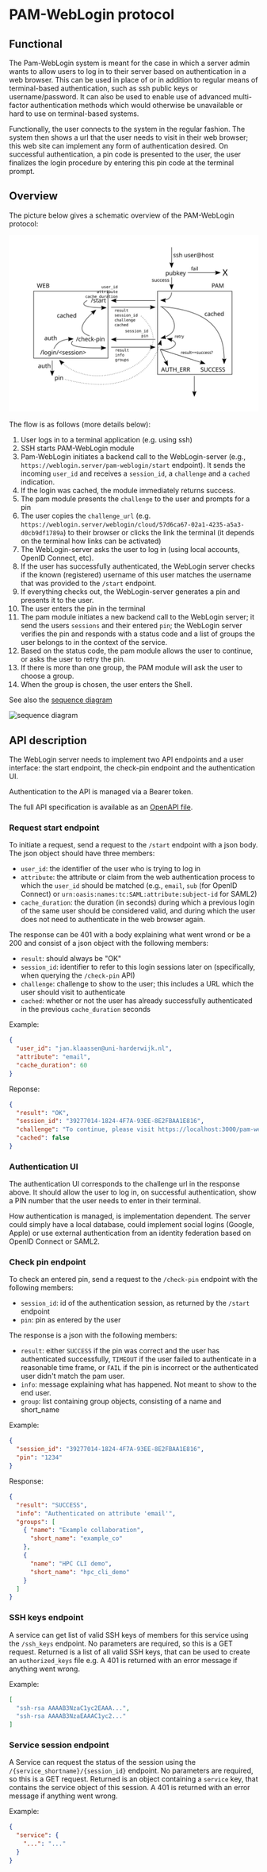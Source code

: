 # PAM-WebLogin protocol

## Functional

The Pam-WebLogin system is meant for the case in which a server admin wants to allow users to log in to their server based on authentication in a web browser.  This can be used in place of or in addition to regular means of terminal-based authentication, such as ssh public keys or username/password.  It can also be used to enable use of advanced multi-factor authentication methods which would otherwise be unavailable or hard to use on terminal-based systems.

Functionally, the user connects to the system in the regular fashion.  The system then shows a url that the user needs to visit in their web browser; this web site can implement any form of authentication desired.  On successful authentication, a pin code is presented to the user, the user finalizes the login procedure by entering this pin code at the terminal prompt.

## Overview
The picture below gives a schematic overview of the PAM-WebLogin protocol:

![Flow overview](flow.svg "Technical design")

The flow is as follows (more details below):
1. User logs in to a terminal application (e.g. using ssh)
1. SSH starts PAM-WebLogin module
1. Pam-WebLogin initiates a backend call to the WebLogin-server (e.g., `https://weblogin.server/pam-weblogin/start` endpoint).  It sends the incoming `user_id` and receives a `session_id`, a `challenge` and a `cached` indication.
1. If the login was cached, the module immediately returns success.
1. The pam module presents the `challenge` to the user and prompts for a pin
1. The user copies the `challenge_url` (e.g. `https://weblogin.server/weblogin/cloud/57d6ca67-02a1-4235-a5a3-d0cb9df1789a`) to their browser or clicks the link the terminal (it depends on the terminal how links can be activated)
1. The WebLogin-server asks the user to log in (using local accounts, OpenID Connect, etc).
1. If the user has successfully authenticated, the WebLogin server checks if the known (registered) username of this user matches the username that was provided to the `/start` endpoint.
1. If everything checks out, the WebLogin-server generates a pin and presents it to the user.
1. The user enters the pin in the terminal
1. The pam module initiates a new backend call to the WebLogin server; it send the users `sessions` and their entered `pin`; the WebLogin server verifies the pin and responds with a status code and a list of groups the user belongs to in the context of the service.
1. Based on the status code, the pam module allows the user to continue, or asks the user to retry the pin.
1. If there is more than one group, the PAM module will ask the user to choose a group.
1. When the group is chosen, the user enters the Shell.

See also the [sequence diagram](pam-weblogin.plantuml)

![sequence diagram](https://www.plantuml.com/plantuml/proxy?src=https://github.com/SURFscz/pam-weblogin/raw/main/doc/pam-weblogin.plantuml?v=1)

## API description
The WebLogin server needs to implement two API endpoints and a user interface: the start endpoint, the check-pin endpoint and the authentication UI.

Authentication to the API is managed via a Bearer token.

The full API specification is available as an [OpenAPI file](weblogin-api.yml).

### Request start endpoint
To initiate a request, send a request to the `/start` endpoint with a json body.  The json object should have three members:
  - `user_id`: the identifier of the user who is trying to log in
  - `attribute`: the attribute or claim from the web authentication process to which the `user_id` should be matched (e.g., `email`, `sub` (for OpenID Connect) or `urn:oasis:names:tc:SAML:attribute:subject-id` for SAML2)
  - `cache_duration`: the duration (in seconds) during which a previous login of the same user should be considered valid, and during which the user does not need to authenticate in the web browser again.

The response can be 401 with a body explaining what went wrond or be a 200 and consist of a json object with the following members:
  - `result`: should always be "OK"
  - `session_id`: identifier to refer to this login sessions later on (specifically, when querying the `/check-pin` API)
  - `challenge`: challenge to show to the user; this includes a URL which the user should visit to authenticate
  - `cached`: whether or not the user has already successfully authenticated in the previous `cache_duration` seconds

Example:
```json
{
  "user_id": "jan.klaassen@uni-harderwijk.nl",
  "attribute": "email",
  "cache_duration": 60
}
```
Reponse:
```json
{
  "result": "OK",
  "session_id": "39277014-1824-4F7A-93EE-8E2FBAA1E816",
  "challenge": "To continue, please visit https://localhost:3000/pam-websso/login/39277014-1824-4F7A-93EE-8E2FBAA1E816 and enter pin below",
  "cached": false
}
```

### Authentication UI
The authentication UI corresponds to the challenge url in the response above.
It should allow the user to log in, on successful authentication, show a PIN number that the user needs to enter in their terminal.

How authentication is managed, is implementation dependent. The server could simply have a local database, could implement social logins (Google, Apple) or use external authentication from an identity federation based on OpenID Connect or SAML2.

### Check pin endpoint
To check an entered pin, send a request to the `/check-pin` endpoint with the following members:
  - `session_id`: id of the authentication session, as returned by the `/start` endpoint
  - `pin`: pin as entered by the user

The response is a json with the following members:
  - `result`: either `SUCCESS` if the pin was correct and the user has authenticated successfully, `TIMEOUT` if the user failed to authenticate in a reasonable time frame, or `FAIL` if the pin is incorrect or the authenticated user didn't match the pam user.
  - `info`: message explaining what has happened.  Not meant to show to the end user.
  - `group`: list containing group objects, consisting of a name and short_name

Example:
```json
{
  "session_id": "39277014-1824-4F7A-93EE-8E2FBAA1E816",
  "pin": "1234"
}
```

Response:
```json
{
  "result": "SUCCESS",
  "info": "Authenticated on attribute 'email'",
  "groups": [
	{ "name": "Example collaboration",
      "short_name": "example_co"
    },
    {
      "name": "HPC CLI demo",
      "short_name": "hpc_cli_demo"
    }
  ]
}
```

### SSH keys endpoint
A service can get list of valid SSH keys of members for this service using the `/ssh_keys` endpoint. No parameters are required, so this is a GET request.
Returned is a list of all valid SSH keys, that can be used to create an `authorized_keys` file e.g.
A 401 is returned with an error message if anything went wrong.

Example:
```json
[
  "ssh-rsa AAAAB3NzaC1yc2EAAA...",
  "ssh-rsa AAAAB3NzaEAAAC1yc2..."
]
```

### Service session endpoint
A Service can request the status of the session using the `/{service_shortname}/{session_id}` endpoint. No parameters are required, so this is a GET request.
Returned is an object containing a `service` key, that contains the service object of this session.
A 401 is returned with an error message if anything went wrong.

Example:
```json
{
  "service": {
    "...": "..."
  }
}
```